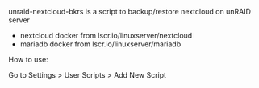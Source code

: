 unraid-nextcloud-bkrs is a script to backup/restore nextcloud on unRAID server


 - nextcloud docker from lscr.io/linuxserver/nextcloud
 - mariadb docker from lscr.io/linuxserver/mariadb
  
How to use:

Go to Settings > User Scripts > Add New Script
